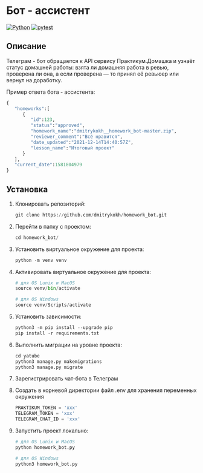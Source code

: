 # Бот - ассистент

[![Python](https://img.shields.io/badge/-Python-464641?style=flat-square&logo=Python)](https://www.python.org/)
[![pytest](https://img.shields.io/badge/-pytest-464646?style=flat-square&logo=pytest)](https://docs.pytest.org/en/6.2.x/)

## Описание

Телеграм - бот обращается к API сервису Практикум.Домашка и узнаёт статус домашней работы: взята ли домашняя работа в ревью, проверена ли она, а если проверена — то принял её ревьюер или вернул на доработку.

Пример ответа бота - ассистента:

```python
{
   "homeworks":[
      {
         "id":123,
         "status":"approved",
         "homework_name":"dmitrykokh__homework_bot-master.zip",
         "reviewer_comment":"Всё нравится",
         "date_updated":"2021-12-14T14:40:57Z",
         "lesson_name":"Итоговый проект"
      }
   ],
   "current_date":1581804979
}
```

## Установка

1. Клонировать репозиторий:

    ```python
    git clone https://github.com/dmitrykokh/homework_bot.git
    ```

2. Перейти в папку с проектом:

    ```python
    cd homework_bot/
    ```

3. Установить виртуальное окружение для проекта:

    ```python
    python -m venv venv
    ```

4. Активировать виртуальное окружение для проекта:

    ```python
    # для OS Lunix и MacOS
    source venv/bin/activate

    # для OS Windows
    source venv/Scripts/activate
    ```

5. Установить зависимости:

    ```python
    python3 -m pip install --upgrade pip
    pip install -r requirements.txt
    ```

6. Выполнить миграции на уровне проекта:

    ```python
    cd yatube
    python3 manage.py makemigrations
    python3 manage.py migrate
    ```

7. Зарегистрировать чат-бота в Телеграм

8. Создать в корневой директории файл .env для хранения переменных окружения

    ```python
    PRAKTIKUM_TOKEN = 'xxx'
    TELEGRAM_TOKEN = 'xxx'
    TELEGRAM_CHAT_ID = 'xxx'
    ```

9. Запустить проект локально:

    ```python
    # для OS Lunix и MacOS
    python homework_bot.py

    # для OS Windows
    python3 homework_bot.py
    ```
